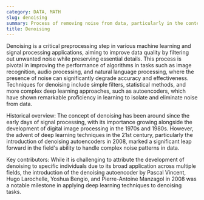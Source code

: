 ```yaml
---
category: DATA, MATH
slug: denoising
summary: Process of removing noise from data, particularly in the context of images and signals, to enhance the quality of the information.
title: Denoising
---
```


Denoising is a critical preprocessing step in various machine learning and signal processing applications, aiming to improve data quality by filtering out unwanted noise while preserving essential details. This process is pivotal in improving the performance of algorithms in tasks such as image recognition, audio processing, and natural language processing, where the presence of noise can significantly degrade accuracy and effectiveness. Techniques for denoising include simple filters, statistical methods, and more complex deep learning approaches, such as autoencoders, which have shown remarkable proficiency in learning to isolate and eliminate noise from data.

Historical overview: The concept of denoising has been around since the early days of signal processing, with its importance growing alongside the development of digital image processing in the 1970s and 1980s. However, the advent of deep learning techniques in the 21st century, particularly the introduction of denoising autoencoders in 2008, marked a significant leap forward in the field's ability to handle complex noise patterns in data.

Key contributors: While it is challenging to attribute the development of denoising to specific individuals due to its broad application across multiple fields, the introduction of the denoising autoencoder by Pascal Vincent, Hugo Larochelle, Yoshua Bengio, and Pierre-Antoine Manzagol in 2008 was a notable milestone in applying deep learning techniques to denoising tasks.